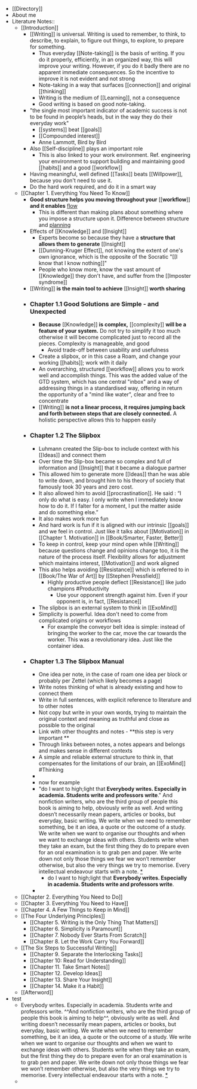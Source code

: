 - [[Directory]]
- About me
- Literature Notes::
    - [[Introduction]]
        - [[Writing]] is universal. Writing is used to remember, to think, to describe, to explain, to figure out things, to explore, to prepare for something.
            - Thus everyday [[Note-taking]] is the basis of writing. If you do it properly, efficiently, in an organized way, this will improve your writing. However, if you do it badly there are no apparent immediate consequences. So the incentive to improve it is not evident and not strong
            - Note-taking in a way that surfaces [[connection]] and original [[thinking]]
            - Writing is the medium of [[Learning]], not a consequence
            - Good writing is based on good note-taking. 
        - "the single most important indicator of academic success is not to be found in people’s heads, but in the way they do their everyday work"
            - [[systems]] beat [[goals]]
            - [[Compounded interest]]
            - Anne Lammott, Bird by Bird
        - Also [[Self-discipline]] plays an important role 
            - This is also linked to your work environment. Ref. engineering your environment to support building and maintaining good [[habits]] and a good [[workflow]]
        - Having meaningful, well defined [[Tasks]] beats  [[Willpower]], because you don't need to use it.
        - Do the hard work required, and do it in a smart way
    - [[Chapter 1. Everything You Need To Know]]
        - **Good structure helps you moving throughout your** [[**workflow**]] **and it enables** [flow]([[Flow]])
            - This is different than making plans about something where you impose a structure upon it. Difference between structure and [planning]([[Planning]])
        - Effects of [[Knowledge]] and [[Insight]]
            - Experts become so because they have a **structure that allows them to generate** [[Insight]]
            - [[Dunning-Kruger Effect]], not knowing the extent of one's own ignorance, which is the opposite of the Socratic "[[I know that I know nothing]]"
            - People who know more, know the vast amount of [[Knowledge]] they don't have, and suffer from the [[Imposter syndrome]]
        - [[Writing]] **is the main tool to achieve** [[Insight]] **worth sharing**
        - ### **Chapter 1.1 Good Solutions are Simple - and Unexpected**
            - **Because** [[Knowledge]] **is complex,** [[complexity]] **will be a feature of your system.** Do not try to simplify it too much otherwise it will become complicated  just to record all the pieces. Complexity is manageable, and good
                - Avoid trade-off between usability and usefulness
            - Create a slipbox, or in this case a Roam, and change your working [[habits]]; work with it daily 
            - An overarching, structured [[workflow]] allows you to work well and accomplish things. This was the added value of the GTD system, which has one central "inbox" and a way of addressing things in a standardised way, offering in return the opportunity of a "mind like water", clear and free to concentrate
            - [[Writing]] **is not a linear process, it requires jumping back and forth  between steps that are closely connected.** A holistic perspective allows this to happen easily
        - ### **Chapter 1.2 The Slipbox**
            - Luhmann created the Slip-box to include context with his [[Ideas]] and connect them
            - Over time the Slip-box became so complex and full of information and [[Insight]] that it became a dialogue partner
            - This allowed him to generate more [[Ideas]] than he was able to write down, and brought him to his theory of society that famously took 30 years and zero cost.
            - It also allowed him to avoid [[procrastination]]. He said : “I only do what is easy. I only write when I immediately know how to do it. If I falter for a moment, I put the matter aside and do something else.”
            - It also makes work more fun
            - And hard work is fun if it is aligned with our intrinsic [[goals]] and we feel in control. Just like it talks about [[Motivation]] in  [[Chapter 1. Motivation]] in [[Book/Smarter, Faster, Better]]
            - To keep in control, keep your mind open while [[Writing]] because questions change and opinions change too, it is the nature of the process itself. Flexibility allows for adjustment which maintains interest, [[Motivation]] and work aligned
            - This also helps avoiding [[Resistance]] which is referred to in [[Book/The War of Art]] by [[Stephen Pressfield]]
                - Highly productive people deflect [[Resistance]] like judo champions #Productivity
                    - Use your opponent strength against him. Even if your opponent is, in fact, [[Resistance]]
            - The slipbox is an external system to think in [[ExoMind]]
            - Simplicity is powerful. Idea don't need to come from complicated origins or workflows
                - For example the conveyor belt idea is simple: instead of bringing the worker to the car, move the car towards the worker. This was a revolutionary idea. Just like the container idea. 
        - ### **Chapter 1.3 The Slipbox Manual**
            - One idea per note, in the case of roam one idea per block or probably per Zettel (which likely becomes a page)
            - Write notes thinking of what is already existing and how to connect them
            - Write in full sentences, with explicit reference to literature and to other notes 
            - Not copy but write in your own words, trying to maintain the original context and meaning as truthful and close as possible to the original
            - Link with other thoughts and notes - **this step is very important **
            - Through links between notes, a notes appears and belongs and makes sense in different contexts
            - A simple and reliable external structure to think in, that compensates for the limitations of our brain, an [[ExoMind]] #Thinking
            - 
            - now for example
            - "do I want to high;light that **Everybody writes. Especially in academia. Students write and professors write**." And nonfiction writers, who are the third group of people this book is aiming to help, obviously write as well. And writing doesn’t necessarily mean papers, articles or books, but everyday, basic writing. We write when we need to remember something, be it an idea, a quote or the outcome of a study. We write when we want to organise our thoughts and when we want to exchange ideas with others. Students write when they take an exam, but the first thing they do to prepare even for an oral examination is to grab pen and paper. We write down not only those things we fear we won’t remember otherwise, but also the very things we try to memorise. Every intellectual endeavour starts with a note. [*](((hG7TRPF5I)))
                - do I want to high;light that **Everybody writes. Especially in academia. Students write and professors write**.
            - 
    - [[Chapter 2. Everything You Need to Do]]
    - [[Chapter 3. Everything You Need to Have]]
    - [[Chapter 4. A Few Things to Keep in Mind]]
    - [[The Four Underlying Principles]]
        - [[Chapter 5. Writing is the Only Thing That Matters]]
        - [[Chapter 6. Simplicity is Paramount]]
        - [[Chapter 7. Nobody Ever Starts From Scratch]]
        - [[Chapter 8. Let the Work Carry You Forward]]
    - [[The Six Steps to Successful Writing]]
        - [[Chapter 9. Separate the Interlocking Tasks]]
        - [[Chapter 10: Read for Understanding]]
        - [[Chapter 11. Take Smart Notes]]
        - [[Chapter 12. Develop Ideas]]  
        - [[Chapter 13. Share Your Insight]]
        - [[Chapter 14. Make it a Habit]]
    - [[Afterword]]
- test
    - Everybody writes. Especially in academia. Students write and professors write. ^^And nonfiction writers, who are the third group of people this book is aiming to help^^, obviously write as well. And writing doesn’t necessarily mean papers, articles or books, but everyday, basic writing. We write when we need to remember something, be it an idea, a quote or the outcome of a study. We write when we want to organise our thoughts and when we want to exchange ideas with others. Students write when they take an exam, but the first thing they do to prepare even for an oral examination is to grab pen and paper. We write down not only those things we fear we won’t remember otherwise, but also the very things we try to memorise. Every intellectual endeavour starts with a note. [*](((hG7TRPF5I)))
    - 
